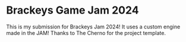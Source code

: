 # Brackeys Game Jam 2024
This is my submission for Brackeys Jam 2024! It uses a custom engine made in the JAM!
Thanks to The Cherno for the project template.
